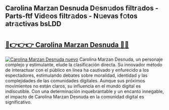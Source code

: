 ## Carolina Marzan Desnuda D𝚎sn𝚞dos filtr𝚊dos - Parts-ftf Vid𝚎os filtr𝚊dos - N𝚞evas f𝚘tos atr𝚊ctivas bsLDD

# <h2><a href="http://mb65lm.tromn.icu/?c=Carolina+Marzan+Desnuda">🔗👉👉👉 Carolina Marzan Desnuda 🔗🔗</a></h2>

[![Carolina Marzan Desnuda nuevo](https://i.imgur.com/pEAQMta.gif)](http://mb65lm.tromn.icu/?c=Carolina+Marzan+Desnuda)
Carolina Marzan Desnuda, un personaje complejo y estimulante, elude la clasificación directa. Su innovador método de interactuar con el público en línea ha cautivado y enfurecido a los espectadores, estimulando debates sobre moralidad, identidad y las complejidades de las comunidades digitales. Aunque sus próximos movimientos no están claros, su influencia en el mundo digital es indiscutible. Con una determinación inquebrantable y un encanto innegable, el impacto de Carolina Marzan Desnuda en la comunidad digital es significativo.
